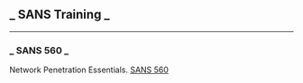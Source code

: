 ## _ SANS Training _


----

### _ SANS 560 _

Network Penetration Essentials.
[SANS 560](sec560/index.md)
